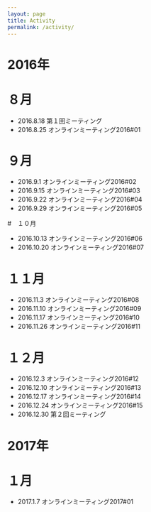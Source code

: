 ```yaml
---
layout: page
title: Activity
permalink: /activity/
---
```

# 2016年
# ８月
- 2016.8.18 第１回ミーティング
- 2016.8.25 オンラインミーティング2016#01

# ９月
- 2016.9.1 オンラインミーティング2016#02
- 2016.9.15 オンラインミーティング2016#03
- 2016.9.22 オンラインミーティング2016#04
- 2016.9.29 オンラインミーティング2016#05

#　１０月
- 2016.10.13 オンラインミーティング2016#06
- 2016.10.20 オンラインミーティング2016#07

# １１月
- 2016.11.3 オンラインミーティング2016#08
- 2016.11.10 オンラインミーティング2016#09
- 2016.11.17 オンラインミーティング2016#10
- 2016.11.26 オンラインミーティング2016#11

# １２月
- 2016.12.3 オンラインミーティング2016#12
- 2016.12.10 オンラインミーティング2016#13
- 2016.12.17 オンラインミーティング2016#14
- 2016.12.24 オンラインミーティング2016#15
- 2016.12.30 第２回ミーティング

# 2017年
# １月
- 2017.1.7 オンラインミーティング2017#01
